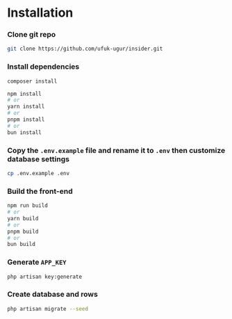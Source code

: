 # Installation

### Clone git repo
```bash
git clone https://github.com/ufuk-ugur/insider.git
```

### Install dependencies
```bash
composer install
```
```bash
npm install
# or
yarn install
# or
pnpm install
# or
bun install
```

### Copy the `.env.example` file and rename it to `.env` then customize database settings
```bash
cp .env.example .env
```

### Build the front-end
```bash
npm run build
# or
yarn build
# or
pnpm build
# or
bun build
```

### Generate `APP_KEY`
```bash
php artisan key:generate
```

### Create database and rows
```bash
php artisan migrate --seed
```
